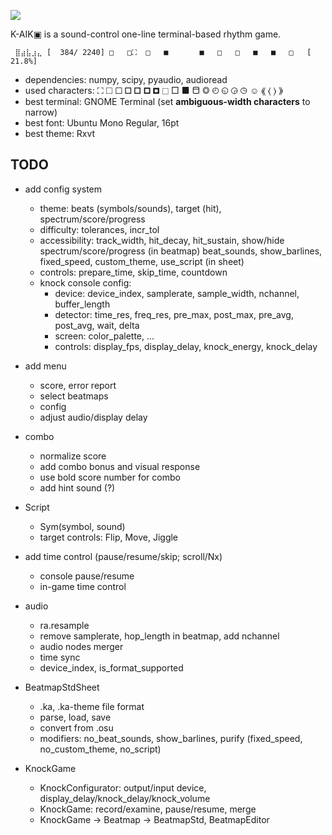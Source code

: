 ![](logo.png)

K-AIK▣  is a sound-control one-line terminal-based rhythm game.

```
 ⣿⣴⣧⣰⣄ [  384/ 2240] □   □⛶  □   ■       ■   □   □   ■   ■   □   [ 21.8%] 
```

- dependencies: numpy, scipy, pyaudio, audioread
- used characters: ⛶ 🞎 🞏 🞐 🞑 🞒 🞓 ⬚ □ ■ ⬒ ◎ ◴ ◵ ◶ ◷ ☺ ⟪ ⟨ ⟩ ⟫
- best terminal: GNOME Terminal (set __ambiguous-width characters__ to narrow)
- best font: Ubuntu Mono Regular, 16pt
- best theme: Rxvt


## TODO
- add config system
  - theme: beats (symbols/sounds), target (hit), spectrum/score/progress
  - difficulty: tolerances, incr_tol
  - accessibility: track_width, hit_decay, hit_sustain, show/hide spectrum/score/progress (in beatmap)
                   beat_sounds, show_barlines, fixed_speed, custom_theme, use_script (in sheet)
  - controls: prepare_time, skip_time, countdown
  - knock console config:
    - device: device_index, samplerate, sample_width, nchannel, buffer_length
    - detector: time_res, freq_res, pre_max, post_max, pre_avg, post_avg, wait, delta
    - screen: color_palette, ...
    - controls: display_fps, display_delay, knock_energy, knock_delay

- add menu
  - score, error report
  - select beatmaps
  - config
  - adjust audio/display delay

- combo
  - normalize score
  - add combo bonus and visual response
  - use bold score number for combo
  - add hint sound (?)

- Script
  - Sym(symbol, sound)
  - target controls: Flip, Move, Jiggle

- add time control (pause/resume/skip; scroll/Nx)
  - console pause/resume
  - in-game time control

- audio
  - ra.resample
  - remove samplerate, hop_length in beatmap, add nchannel
  - audio nodes merger
  - time sync
  - device_index, is_format_supported

- BeatmapStdSheet
  - .ka, .ka-theme file format
  - parse, load, save
  - convert from .osu
  - modifiers: no_beat_sounds, show_barlines, purify (fixed_speed, no_custom_theme, no_script)

- KnockGame
  - KnockConfigurator: output/input device, display_delay/knock_delay/knock_volume
  - KnockGame: record/examine, pause/resume, merge
  - KnockGame -> Beatmap -> BeatmapStd, BeatmapEditor
